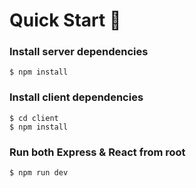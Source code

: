 # Quick Start 🚀

### Install server dependencies

```
$ npm install
```

### Install client dependencies

```
$ cd client
$ npm install
```

### Run both Express & React from root

```
$ npm run dev
```
